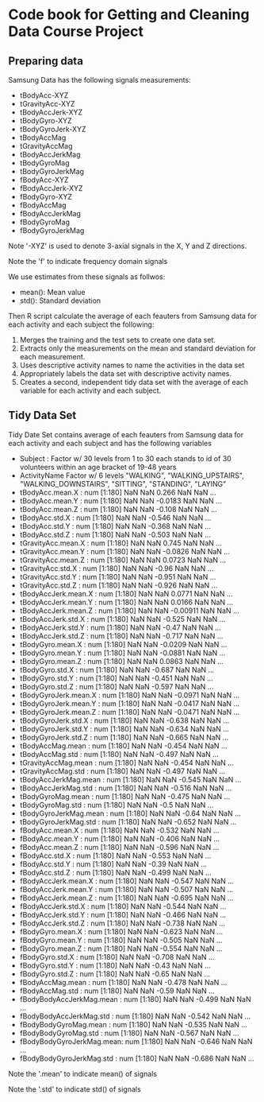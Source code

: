 
Code book for Getting and Cleaning Data Course Project
=========================

Preparing data
--------------------------
Samsung Data has the following signals measurements:
- tBodyAcc-XYZ
- tGravityAcc-XYZ
- tBodyAccJerk-XYZ
- tBodyGyro-XYZ
- tBodyGyroJerk-XYZ
- tBodyAccMag
- tGravityAccMag
- tBodyAccJerkMag
- tBodyGyroMag
- tBodyGyroJerkMag
- fBodyAcc-XYZ
- fBodyAccJerk-XYZ
- fBodyGyro-XYZ
- fBodyAccMag
- fBodyAccJerkMag
- fBodyGyroMag
- fBodyGyroJerkMag

Note '-XYZ' is used to denote 3-axial signals in the X, Y and Z directions.

Note the 'f' to indicate frequency domain signals

We use estimates from these signals as follwos: 
- mean(): Mean value
- std(): Standard deviation

Then R script calculate the average of each feauters from Samsung data for each activity and each subject the following:

1. Merges the training and the test sets to create one data set.
1. Extracts only the measurements on the mean and standard deviation for each measurement. 
1. Uses descriptive activity names to name the activities in the data set
1. Appropriately labels the data set with descriptive activity names. 
1. Creates a second, independent tidy data set with the average of each variable for each activity and each subject.

Tidy Data Set
------------------
Tidy Date Set contains average of each feauters from Samsung data for each activity and each subject and has the following variables
- Subject : Factor w/ 30 levels from 1 to 30 each stands to id of 30 volunteers within an age bracket of 19-48 years
- ActivityName Factor w/ 6 levels "WALKING", "WALKING_UPSTAIRS", "WALKING_DOWNSTAIRS", "SITTING", "STANDING", "LAYING"
- tBodyAcc.mean.X          : num [1:180] NaN NaN 0.266 NaN NaN ...
- tBodyAcc.mean.Y          : num [1:180] NaN NaN -0.0183 NaN NaN ...
- tBodyAcc.mean.Z          : num [1:180] NaN NaN -0.108 NaN NaN ...
- tBodyAcc.std.X           : num [1:180] NaN NaN -0.546 NaN NaN ...
- tBodyAcc.std.Y           : num [1:180] NaN NaN -0.368 NaN NaN ...
- tBodyAcc.std.Z           : num [1:180] NaN NaN -0.503 NaN NaN ...
- tGravityAcc.mean.X       : num [1:180] NaN NaN 0.745 NaN NaN ...
- tGravityAcc.mean.Y       : num [1:180] NaN NaN -0.0826 NaN NaN ...
- tGravityAcc.mean.Z       : num [1:180] NaN NaN 0.0723 NaN NaN ...
- tGravityAcc.std.X        : num [1:180] NaN NaN -0.96 NaN NaN ...
- tGravityAcc.std.Y        : num [1:180] NaN NaN -0.951 NaN NaN ...
- tGravityAcc.std.Z        : num [1:180] NaN NaN -0.926 NaN NaN ...
- tBodyAccJerk.mean.X      : num [1:180] NaN NaN 0.0771 NaN NaN ...
- tBodyAccJerk.mean.Y      : num [1:180] NaN NaN 0.0166 NaN NaN ...
- tBodyAccJerk.mean.Z      : num [1:180] NaN NaN -0.00911 NaN NaN ...
- tBodyAccJerk.std.X       : num [1:180] NaN NaN -0.525 NaN NaN ...
- tBodyAccJerk.std.Y       : num [1:180] NaN NaN -0.47 NaN NaN ...
- tBodyAccJerk.std.Z       : num [1:180] NaN NaN -0.717 NaN NaN ...
- tBodyGyro.mean.X         : num [1:180] NaN NaN -0.0209 NaN NaN ...
- tBodyGyro.mean.Y         : num [1:180] NaN NaN -0.0881 NaN NaN ...
- tBodyGyro.mean.Z         : num [1:180] NaN NaN 0.0863 NaN NaN ...
- tBodyGyro.std.X          : num [1:180] NaN NaN -0.687 NaN NaN ...
- tBodyGyro.std.Y          : num [1:180] NaN NaN -0.451 NaN NaN ...
- tBodyGyro.std.Z          : num [1:180] NaN NaN -0.597 NaN NaN ...
- tBodyGyroJerk.mean.X     : num [1:180] NaN NaN -0.0971 NaN NaN ...
- tBodyGyroJerk.mean.Y     : num [1:180] NaN NaN -0.0417 NaN NaN ...
- tBodyGyroJerk.mean.Z     : num [1:180] NaN NaN -0.0471 NaN NaN ...
- tBodyGyroJerk.std.X      : num [1:180] NaN NaN -0.638 NaN NaN ...
- tBodyGyroJerk.std.Y      : num [1:180] NaN NaN -0.634 NaN NaN ...
- tBodyGyroJerk.std.Z      : num [1:180] NaN NaN -0.665 NaN NaN ...
- tBodyAccMag.mean         : num [1:180] NaN NaN -0.454 NaN NaN ...
- tBodyAccMag.std          : num [1:180] NaN NaN -0.497 NaN NaN ...
- tGravityAccMag.mean      : num [1:180] NaN NaN -0.454 NaN NaN ...
- tGravityAccMag.std       : num [1:180] NaN NaN -0.497 NaN NaN ...
- tBodyAccJerkMag.mean     : num [1:180] NaN NaN -0.545 NaN NaN ...
- tBodyAccJerkMag.std      : num [1:180] NaN NaN -0.516 NaN NaN ...
- tBodyGyroMag.mean        : num [1:180] NaN NaN -0.475 NaN NaN ...
- tBodyGyroMag.std         : num [1:180] NaN NaN -0.5 NaN NaN ...
- tBodyGyroJerkMag.mean    : num [1:180] NaN NaN -0.64 NaN NaN ...
- tBodyGyroJerkMag.std     : num [1:180] NaN NaN -0.652 NaN NaN ...
- fBodyAcc.mean.X          : num [1:180] NaN NaN -0.532 NaN NaN ...
- fBodyAcc.mean.Y          : num [1:180] NaN NaN -0.406 NaN NaN ...
- fBodyAcc.mean.Z          : num [1:180] NaN NaN -0.596 NaN NaN ...
- fBodyAcc.std.X           : num [1:180] NaN NaN -0.553 NaN NaN ...
- fBodyAcc.std.Y           : num [1:180] NaN NaN -0.39 NaN NaN ...
- fBodyAcc.std.Z           : num [1:180] NaN NaN -0.499 NaN NaN ...
- fBodyAccJerk.mean.X      : num [1:180] NaN NaN -0.547 NaN NaN ...
- fBodyAccJerk.mean.Y      : num [1:180] NaN NaN -0.507 NaN NaN ...
- fBodyAccJerk.mean.Z      : num [1:180] NaN NaN -0.695 NaN NaN ...
- fBodyAccJerk.std.X       : num [1:180] NaN NaN -0.544 NaN NaN ...
- fBodyAccJerk.std.Y       : num [1:180] NaN NaN -0.466 NaN NaN ...
- fBodyAccJerk.std.Z       : num [1:180] NaN NaN -0.738 NaN NaN ...
- fBodyGyro.mean.X         : num [1:180] NaN NaN -0.623 NaN NaN ...
- fBodyGyro.mean.Y         : num [1:180] NaN NaN -0.505 NaN NaN ...
- fBodyGyro.mean.Z         : num [1:180] NaN NaN -0.554 NaN NaN ...
- fBodyGyro.std.X          : num [1:180] NaN NaN -0.708 NaN NaN ...
- fBodyGyro.std.Y          : num [1:180] NaN NaN -0.43 NaN NaN ...
- fBodyGyro.std.Z          : num [1:180] NaN NaN -0.65 NaN NaN ...
- fBodyAccMag.mean         : num [1:180] NaN NaN -0.478 NaN NaN ...
- fBodyAccMag.std          : num [1:180] NaN NaN -0.59 NaN NaN ...
- fBodyBodyAccJerkMag.mean : num [1:180] NaN NaN -0.499 NaN NaN ...
- fBodyBodyAccJerkMag.std  : num [1:180] NaN NaN -0.542 NaN NaN ...
- fBodyBodyGyroMag.mean    : num [1:180] NaN NaN -0.535 NaN NaN ...
- fBodyBodyGyroMag.std     : num [1:180] NaN NaN -0.567 NaN NaN ...
- fBodyBodyGyroJerkMag.mean: num [1:180] NaN NaN -0.646 NaN NaN ...
- fBodyBodyGyroJerkMag.std : num [1:180] NaN NaN -0.686 NaN NaN ...

Note the '.mean' to indicate mean() of signals

Note the '.std' to indicate std() of signals
